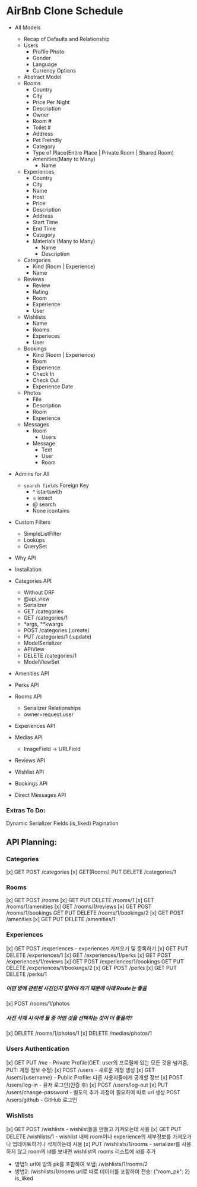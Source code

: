 # AirBnb Clone Schedule

- All Models
  - Recap of Defaults and Relationship
  - Users
    - Profile Photo
    - Gender
    - Language
    - Currency Options
  - Abstract Model
  - Rooms
    - Country
    - City
    - Price Per Night
    - Description
    - Owner
    - Room #
    - Toilet #
    - Address
    - Pet Freindly
    - Category
    - Type of Place(Entire Place | Private Room | Shared Room)
    - Amenities(Many to Many)
      - Name
  - Experiences
    - Country
    - City
    - Name
    - Host
    - Price
    - Description
    - Address
    - Start Time
    - End Time
    - Category
    - Materials (Many to Many)
      - Name
      - Description
  - Categories
    - Kind (Room | Experience)
    - Name
  - Reviews
    - Review
    - Rating
    - Room
    - Experience
    - User
  - Wishlists
    - Name
    - Rooms
    - Experieces
    - User
  - Bookings
    - Kind (Room | Experience)
    - Room
    - Experience
    - Check In
    - Check Out
    - Experience Date
  - Photos
    - File
    - Description
    - Room
    - Experience
  - Messages
    - Room
      - Users
    - Message
      - Text
      - User
      - Room
- Admins for All
  - `search fields` Foreign Key
    - ^ istartswith
    - = iexact
    - @ search
    - None icontains
- Custom Filters

  - SimpleListFilter
  - Lookups
  - QuerySet

- Why API
- Installation
- Categories API
  - Without DRF
  - @api_view
  - Serializer
  - GET /categories
  - GET /categories/1
  - \*args, \*\*kwargs
  - POST /categories (.create)
  - PUT /categories/1 (.update)
  - ModelSerializer
  - APIView
  - DELETE /categories/1
  - ModelViewSet
- Amenities API
- Perks API
- Rooms API
  - Serializer Relationships
  - owner=request.user
- Experiences API
- Medias API
  - ImageField -> URLField
- Reviews API
- Wishlist API
- Bookings API
- Direct Messages API

### Extras To Do:

Dynamic Serializer Fields (is_liked)
Pagination

## API Planning:

### Categories

[x] GET POST /categories
[x] GET(Rooms) PUT DELETE /categories/1

### Rooms

[x] GET POST /rooms
[x] GET PUT DELETE /rooms/1
[x] GET /rooms/1/amenities
[x] GET /rooms/1/reviews
[x] GET POST /rooms/1/bookings
GET PUT DELETE /rooms/1/bookings/2
[x] GET POST /amenities
[x] GET PUT DELETE /amenities/1

### Experiences

[x] GET POST /experiences - experiences 가져오기 및 등록하기
[x] GET PUT DELETE /experiences/1
[x] GET /experiences/1/perks
[x] GET POST /experiences/1/reviews
[x] GET POST /experiences/1/bookings
GET PUT DELETE /experiences/1/bookings/2
[x] GET POST /perks
[x] GET PUT DELETE /perks/1

##### 어떤 방에 관련된 사진인지 알아야 하기 때문에 아래 Route는 좋음

[x] POST /rooms/1/photos

##### 사진 삭제 시 아래 둘 중 어떤 것을 선택하는 것이 더 좋을까?

[x] DELETE /rooms/1/photos/1
[x] DELETE /medias/photos/1

### Users Authentication

[x] GET PUT /me - Private Profile(GET: user의 프로필에 있는 모든 것을 넘겨줌, PUT: 계정 정보 수정)
[x] POST /users - 새로운 계정 생성
[x] GET /users/{username} - Public Profile: 다른 사용자들에게 공개할 정보
[x] POST /users/log-in - 유저 로그인(인증 후)
[x] POST /users/log-out
[x] PUT /users/change-password - 별도의 추가 과정이 필요하여 따로 url 생성
POST /users/github - GitHub 로그인

### Wishlists

[x] GET POST /wishlists - wishlist들을 만들고 가져오는데 사용
[x] GET PUT DELETE /wishlists/1 - wishlist 내에 room이나 experience의 세부정보를 가져오거나 업데이트하거나 삭제하는데 사용
[x] PUT /wishlists/1/rooms - serializer를 사용하지 않고 room의 id를 보내면 wishlist의 rooms 리스트에 id를 추가

- 방법1: url에 방의 pk를 포함하여 보냄: /wishlists/1/rooms/2
- 방법2: /wishlists/1/rooms url로 따로 데이터를 포함하여 전송: {"room_pk": 2}
  is_liked
